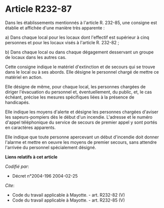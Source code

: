 # Article R232-87

Dans les établissements mentionnés à l'article R. 232-85, une consigne est établie et affichée d'une manière très
apparente : 

a) Dans chaque local pour les locaux dont l'effectif est supérieur à cinq personnes et pour les locaux visés à l'article R.
232-82 ;

b) Dans chaque local ou dans chaque dégagement desservant un groupe de locaux dans les autres cas. 

Cette consigne indique le matériel d'extinction et de secours qui se trouve dans le local ou à ses abords. Elle désigne le
personnel chargé de mettre ce matériel en action. 

Elle désigne de même, pour chaque local, les personnes chargées de diriger l'évacuation du personnel et, éventuellement, du
public, et, le cas échéant, précise les mesures spécifiques liées à la présence de handicapés. 

Elle indique les moyens d'alerte et désigne les personnes chargées d'aviser les sapeurs-pompiers dès le début d'un incendie.
L'adresse et le numéro d'appel téléphonique du service de secours de premier appel y sont portés en caractères apparents. 

Elle indique que toute personne apercevant un début d'incendie doit donner l'alarme et mettre en oeuvre les moyens de premier
secours, sans attendre l'arrivée du personnel spécialement désigné.

**Liens relatifs à cet article**

_Codifié par_:

  - Décret n°2004-196 2004-02-25

_Cite_:

  - Code du travail applicable à Mayotte. - art. R232-82 (V)
  - Code du travail applicable à Mayotte. - art. R232-85 (V)
